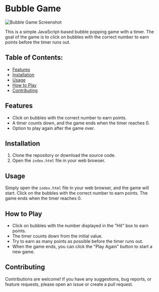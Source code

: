 # Bubble Game

![Bubble Game Screenshot](Bubble-Game.png)

This is a simple JavaScript-based bubble popping game with a timer. The goal of the game is to click on bubbles with the correct number to earn points
before the timer runs out.

## Table of Contents:
- [Features](#features)
- [Installation](#installation)
- [Usage](#usage)
- [How to Play](#how-to-play)
- [Contributing](#contributing)

## Features

- Click on bubbles with the correct number to earn points.
- A timer counts down, and the game ends when the timer reaches 0.
- Option to play again after the game over.

## Installation

1. Clone the repository or download the source code.
2. Open the `index.html` file in your web browser.

## Usage

Simply open the `index.html` file in your web browser, and the game will start. Click on the bubbles with the correct number to earn points. The game ends when the timer reaches 0.

## How to Play

- Click on bubbles with the number displayed in the "Hit" box to earn points.
- The timer counts down from the initial value.
- Try to earn as many points as possible before the timer runs out.
- When the game ends, you can click the "Play Again" button to start a new game.

## Contributing

Contributions are welcome! If you have any suggestions, bug reports, or feature requests, please open an issue or create a pull request.
